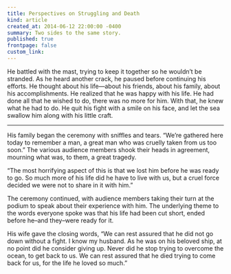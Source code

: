 ```yaml
---
title: Perspectives on Struggling and Death
kind: article
created_at: 2014-06-12 22:00:00 -0400
summary: Two sides to the same story.
published: true
frontpage: false
custom_link: 
---
```


He battled with the mast, trying to keep it together so he wouldn’t be stranded. As he heard another crack, he paused before continuing his efforts. He thought about his life—about his friends, about his family, about his accomplishments. He realized that he was happy with his life. He had done all that he wished to do, there was no more for him. With that, he knew what he had to do. He quit his fight with a smile on his face, and let the sea swallow him along with his little craft.

***

His family began the ceremony with sniffles and tears. “We’re gathered here today to remember a man, a great man who was cruelly taken from us too soon.” The various audience members shook their heads in agreement, mourning what was, to them, a great tragedy.

“The most horrifying aspect of this is that we lost him before he was ready to go. So much more of his life did he have to live with us, but a cruel force decided we were not to share in it with him.”

The ceremony continued, with audience members taking their turn at the podium to speak about their experience with him. The underlying theme to the words everyone spoke was that his life had been cut short, ended before he–and they–were ready for it.

His wife gave the closing words, “We can rest assured that he did not go down without a fight. I know my husband. As he was on his beloved ship, at no point did he consider giving up. Never did he stop trying to overcome the ocean, to get back to us. We can rest assured that he died trying to come back for us, for the life he loved so much.”